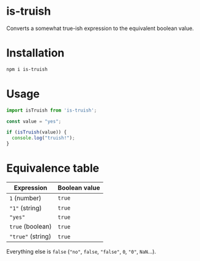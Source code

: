 # is-truish

Converts a somewhat true-ish expression to the equivalent boolean value.

# Installation

```sh
npm i is-truish
```

# Usage

```js
import isTruish from 'is-truish';

const value = "yes";

if (isTruish(value)) {
  console.log("truish!");
}
```

# Equivalence table

| Expression        | Boolean value |
| ----------------- | ------------- |
| `1` (number)      | `true`        |
| `"1"` (string)    | `true`        |
| `"yes"`           | `true`        |
| `true` (boolean)  | `true`        |
| `"true"` (string) | `true`        |

Everything else is `false` (`"no"`, `false`, `"false"`, `0`, `"0"`, `NaN`...).
